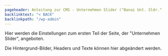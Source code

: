 ```yaml
---
pageheader: Anleitung zur CMS - Unternehmen Slider ("Banai Unt. Sldr.")
backlinktext: "< BACK"
backlinkpath: "/wp-admin"
---
```


Hier werden die Einstellungen zum ersten Teil der Seite, der 
"Unternehmen Slider", angeboten.

Die Hintergrund-Bilder, Headers und Texte können hier abgeändert werden.


